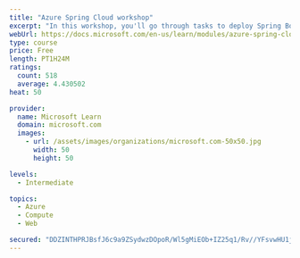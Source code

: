 ```yaml
---
title: "Azure Spring Cloud workshop"
excerpt: "In this workshop, you'll go through tasks to deploy Spring Boot microservices to Azure Spring Cloud (ASC)."
webUrl: https://docs.microsoft.com/en-us/learn/modules/azure-spring-cloud-workshop/
type: course
price: Free
length: PT1H24M
ratings:
  count: 518
  average: 4.430502
heat: 50

provider:
  name: Microsoft Learn
  domain: microsoft.com
  images:
    - url: /assets/images/organizations/microsoft.com-50x50.jpg
      width: 50
      height: 50

levels:
  - Intermediate

topics:
  - Azure
  - Compute
  - Web

secured: "DDZINTHPRJBsfJ6c9a9ZSydwzDOpoR/Wl5gMiEOb+IZ25q1/Rv//YFsvwHU1j3AGWic5dVllt/XdmurKNuVS9P4GSvz9swea6TQNa3euvle48yPDJi7eJYNhVL4zopGuRFzQCE53v+ICu/U3XEm4pCN0b3xJ0im7CaiwWbKYZBwtemvnx4Y6TdXbvscKSWdYkDehcg+58PMQekid9GdCJf24ft2i6Ib0qCzAipAHjdEZXAJO4LcT/R2mRxFFKzv2095/2NzLGgETIFescrAMlFZQR1nni/fwXn21FTRkbAP5mZzSLAF1qgLgmUOSp7H5T48lFQcqAfxVgQIlYR2SFsJxIunkyibZKil1urUaVl9cDyhUoo5cFMuHdY06p2YOQEwlToUuSExzBUXunkxSyuXK93igsvNSb4ZLrqRrJ1g=;EctltH4RLma6ZrP15phoHQ=="
---
```


